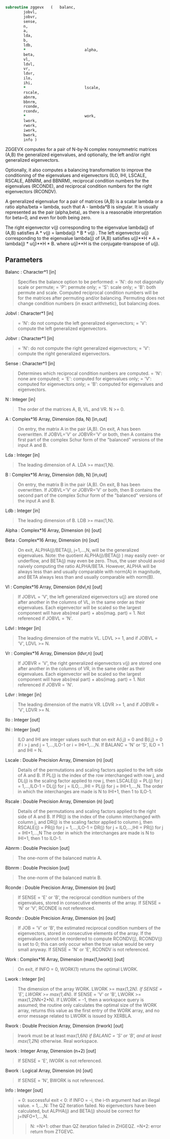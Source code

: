 ```fortran
subroutine zggevx	(	balanc,
		jobvl,
		jobvr,
		sense,
		n,
		a,
		lda,
		b,
		ldb,
		*                          alpha,
		beta,
		vl,
		ldvl,
		vr,
		ldvr,
		ilo,
		ihi,
		*                          lscale,
		rscale,
		abnrm,
		bbnrm,
		rconde,
		rcondv,
		*                          work,
		lwork,
		rwork,
		iwork,
		bwork,
		info )
```

 ZGGEVX computes for a pair of N-by-N complex nonsymmetric matrices
 (A,B) the generalized eigenvalues, and optionally, the left and/or
 right generalized eigenvectors.

 Optionally, it also computes a balancing transformation to improve
 the conditioning of the eigenvalues and eigenvectors (ILO, IHI,
 LSCALE, RSCALE, ABNRM, and BBNRM), reciprocal condition numbers for
 the eigenvalues (RCONDE), and reciprocal condition numbers for the
 right eigenvectors (RCONDV).

 A generalized eigenvalue for a pair of matrices (A,B) is a scalar
 lambda or a ratio alpha/beta = lambda, such that A - lambda*B is
 singular. It is usually represented as the pair (alpha,beta), as
 there is a reasonable interpretation for beta=0, and even for both
 being zero.

 The right eigenvector v(j) corresponding to the eigenvalue lambda(j)
 of (A,B) satisfies
                  A * v(j) = lambda(j) * B * v(j) .
 The left eigenvector u(j) corresponding to the eigenvalue lambda(j)
 of (A,B) satisfies
                  u(j)**H * A  = lambda(j) * u(j)**H * B.
 where u(j)**H is the conjugate-transpose of u(j).


## Parameters
Balanc : Character*1 [in]
> Specifies the balance option to be performed:
> = 'N':  do not diagonally scale or permute;
> = 'P':  permute only;
> = 'S':  scale only;
> = 'B':  both permute and scale.
> Computed reciprocal condition numbers will be for the
> matrices after permuting and/or balancing. Permuting does
> not change condition numbers (in exact arithmetic), but
> balancing does.

Jobvl : Character*1 [in]
> = 'N':  do not compute the left generalized eigenvectors;
> = 'V':  compute the left generalized eigenvectors.

Jobvr : Character*1 [in]
> = 'N':  do not compute the right generalized eigenvectors;
> = 'V':  compute the right generalized eigenvectors.

Sense : Character*1 [in]
> Determines which reciprocal condition numbers are computed.
> = 'N': none are computed;
> = 'E': computed for eigenvalues only;
> = 'V': computed for eigenvectors only;
> = 'B': computed for eigenvalues and eigenvectors.

N : Integer [in]
> The order of the matrices A, B, VL, and VR.  N >= 0.

A : Complex*16 Array, Dimension (lda, N) [in,out]
> On entry, the matrix A in the pair (A,B).
> On exit, A has been overwritten. If JOBVL='V' or JOBVR='V'
> or both, then A contains the first part of the complex Schur
> form of the "balanced" versions of the input A and B.

Lda : Integer [in]
> The leading dimension of A.  LDA >= max(1,N).

B : Complex*16 Array, Dimension (ldb, N) [in,out]
> On entry, the matrix B in the pair (A,B).
> On exit, B has been overwritten. If JOBVL='V' or JOBVR='V'
> or both, then B contains the second part of the complex
> Schur form of the "balanced" versions of the input A and B.

Ldb : Integer [in]
> The leading dimension of B.  LDB >= max(1,N).

Alpha : Complex*16 Array, Dimension (n) [out]

Beta : Complex*16 Array, Dimension (n) [out]
> On exit, ALPHA(j)/BETA(j), j=1,...,N, will be the generalized
> eigenvalues.
> Note: the quotient ALPHA(j)/BETA(j) ) may easily over- or
> underflow, and BETA(j) may even be zero.  Thus, the user
> should avoid naively computing the ratio ALPHA/BETA.
> However, ALPHA will be always less than and usually
> comparable with norm(A) in magnitude, and BETA always less
> than and usually comparable with norm(B).

Vl : Complex*16 Array, Dimension (ldvl,n) [out]
> If JOBVL = 'V', the left generalized eigenvectors u(j) are
> stored one after another in the columns of VL, in the same
> order as their eigenvalues.
> Each eigenvector will be scaled so the largest component
> will have abs(real part) + abs(imag. part) = 1.
> Not referenced if JOBVL = 'N'.

Ldvl : Integer [in]
> The leading dimension of the matrix VL. LDVL >= 1, and
> if JOBVL = 'V', LDVL >= N.

Vr : Complex*16 Array, Dimension (ldvr,n) [out]
> If JOBVR = 'V', the right generalized eigenvectors v(j) are
> stored one after another in the columns of VR, in the same
> order as their eigenvalues.
> Each eigenvector will be scaled so the largest component
> will have abs(real part) + abs(imag. part) = 1.
> Not referenced if JOBVR = 'N'.

Ldvr : Integer [in]
> The leading dimension of the matrix VR. LDVR >= 1, and
> if JOBVR = 'V', LDVR >= N.

Ilo : Integer [out]

Ihi : Integer [out]
> ILO and IHI are integer values such that on exit
> A(i,j) = 0 and B(i,j) = 0 if i > j and
> j = 1,...,ILO-1 or i = IHI+1,...,N.
> If BALANC = 'N' or 'S', ILO = 1 and IHI = N.

Lscale : Double Precision Array, Dimension (n) [out]
> Details of the permutations and scaling factors applied
> to the left side of A and B.  If PL(j) is the index of the
> row interchanged with row j, and DL(j) is the scaling
> factor applied to row j, then
> LSCALE(j) = PL(j)  for j = 1,...,ILO-1
> = DL(j)  for j = ILO,...,IHI
> = PL(j)  for j = IHI+1,...,N.
> The order in which the interchanges are made is N to IHI+1,
> then 1 to ILO-1.

Rscale : Double Precision Array, Dimension (n) [out]
> Details of the permutations and scaling factors applied
> to the right side of A and B.  If PR(j) is the index of the
> column interchanged with column j, and DR(j) is the scaling
> factor applied to column j, then
> RSCALE(j) = PR(j)  for j = 1,...,ILO-1
> = DR(j)  for j = ILO,...,IHI
> = PR(j)  for j = IHI+1,...,N
> The order in which the interchanges are made is N to IHI+1,
> then 1 to ILO-1.

Abnrm : Double Precision [out]
> The one-norm of the balanced matrix A.

Bbnrm : Double Precision [out]
> The one-norm of the balanced matrix B.

Rconde : Double Precision Array, Dimension (n) [out]
> If SENSE = 'E' or 'B', the reciprocal condition numbers of
> the eigenvalues, stored in consecutive elements of the array.
> If SENSE = 'N' or 'V', RCONDE is not referenced.

Rcondv : Double Precision Array, Dimension (n) [out]
> If JOB = 'V' or 'B', the estimated reciprocal condition
> numbers of the eigenvectors, stored in consecutive elements
> of the array. If the eigenvalues cannot be reordered to
> compute RCONDV(j), RCONDV(j) is set to 0; this can only occur
> when the true value would be very small anyway.
> If SENSE = 'N' or 'E', RCONDV is not referenced.

Work : Complex*16 Array, Dimension (max(1,lwork)) [out]
> On exit, if INFO = 0, WORK(1) returns the optimal LWORK.

Lwork : Integer [in]
> The dimension of the array WORK. LWORK >= max(1,2*N).
> If SENSE = 'E', LWORK >= max(1,4*N).
> If SENSE = 'V' or 'B', LWORK >= max(1,2*N*N+2*N).
> If LWORK = -1, then a workspace query is assumed; the routine
> only calculates the optimal size of the WORK array, returns
> this value as the first entry of the WORK array, and no error
> message related to LWORK is issued by XERBLA.

Rwork : Double Precision Array, Dimension (lrwork) [out]
> lrwork must be at least max(1,6*N) if BALANC = 'S' or 'B',
> and at least max(1,2*N) otherwise.
> Real workspace.

Iwork : Integer Array, Dimension (n+2) [out]
> If SENSE = 'E', IWORK is not referenced.

Bwork : Logical Array, Dimension (n) [out]
> If SENSE = 'N', BWORK is not referenced.

Info : Integer [out]
> = 0:  successful exit
> < 0:  if INFO = -i, the i-th argument had an illegal value.
> = 1,...,N:
> The QZ iteration failed.  No eigenvectors have been
> calculated, but ALPHA(j) and BETA(j) should be correct
> for j=INFO+1,...,N.
> > N:  =N+1: other than QZ iteration failed in ZHGEQZ.
> =N+2: error return from ZTGEVC.

